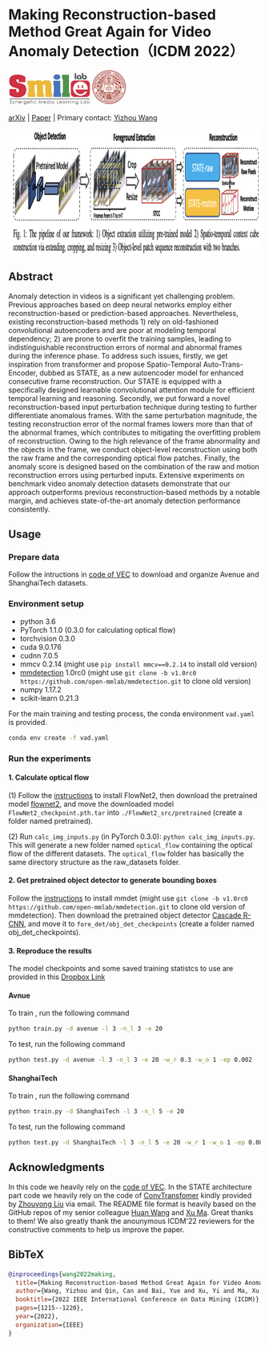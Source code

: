 # Making Reconstruction-based Method Great Again for Video Anomaly Detection（ICDM 2022）


<div align="left">
    <a><img src="images/smile.png"  height="70px" ></a>
    <a><img src="images/neu.png"  height="70px" ></a>
</div>

 [arXiv](https://arxiv.org/abs/2301.12048) | [Paper](https://ieeexplore.ieee.org/stamp/stamp.jsp?tp=&arnumber=10027694) | Primary contact: [Yizhou Wang](mailto:wyzjack990122@gmail.com)

<div align="center">
  <img src="images/framework.png" width="950px" height="250px">
</div>


## Abstract

Anomaly detection in videos is a significant yet challenging problem. Previous approaches based on deep neural networks employ either reconstruction-based or prediction-based approaches. Nevertheless, existing reconstruction-based methods 1) rely on old-fashioned convolutional autoencoders and are poor at modeling temporal dependency; 2) are prone to overfit the training samples, leading to indistinguishable reconstruction errors of normal and abnormal frames during the inference phase. To address such issues, firstly, we get inspiration from transformer and propose Spatio-Temporal Auto-Trans-Encoder, dubbed as STATE, as a new autoencoder model for enhanced consecutive frame reconstruction. Our STATE is equipped with a specifically designed learnable convolutional attention module for efficient temporal learning and reasoning. Secondly, we put forward a novel reconstruction-based input perturbation technique during testing to further differentiate anomalous frames. With the same perturbation magnitude, the testing reconstruction error of the normal frames lowers more than that of the abnormal frames, which contributes to mitigating the overfitting problem of reconstruction. Owing to the high relevance of the frame abnormality and the objects in the frame, we conduct object-level reconstruction using both the raw frame and the corresponding optical flow patches. Finally, the anomaly score is designed based on the combination of the raw and motion reconstruction errors using perturbed inputs. Extensive experiments on benchmark video anomaly detection datasets demonstrate that our approach outperforms previous reconstruction-based methods by a notable margin, and achieves state-of-the-art anomaly detection performance consistently.


## Usage

### Prepare data

Follow the intructions in [code of VEC](https://github.com/yuguangnudt/VEC_VAD) to download and organize Avenue and ShanghaiTech datasets.

### Environment setup

* python 3.6
* PyTorch 1.1.0 (0.3.0 for calculating optical flow)
* torchvision 0.3.0
* cuda 9.0.176
* cudnn 7.0.5
* mmcv 0.2.14 (might use `pip install mmcv==0.2.14` to install old version)
* [mmdetection](https://github.com/open-mmlab/mmdetection/tree/v1.0rc0) 1.0rc0 (might use `git clone -b v1.0rc0 https://github.com/open-mmlab/mmdetection.git` to clone old version)
* numpy 1.17.2
* scikit-learn 0.21.3

For the main training and testing process, the conda environment ``vad.yaml`` is provided.

```bash
conda env create -f vad.yaml
```


### Run the experiments

#### 1. Calculate optical flow

(1) Follow the [instructions](https://github.com/vt-vl-lab/flownet2.pytorch) to install FlowNet2, then download the pretrained model  [flownet2](https://drive.google.com/file/d/1hF8vS6YeHkx3j2pfCeQqqZGwA_PJq_Da/view?usp=sharing), and move the downloaded model `FlowNet2_checkpoint.pth.tar` into `./FlowNet2_src/pretrained` (create a folder named pretrained).

(2) Run `calc_img_inputs.py` (in PyTorch 0.3.0): `python calc_img_inputs.py`. This will generate a new folder named `optical_flow` containing the optical flow of the different datasets. The `optical_flow` folder has basically the same directory structure as the raw_datasets folder.

#### 2.  Get pretrained object detector to generate bounding boxes

Follow the [instructions](https://github.com/open-mmlab/mmdetection/tree/v1.0rc0) to install mmdet (might use `git clone -b v1.0rc0 https://github.com/open-mmlab/mmdetection.git` to clone old version of mmdetection). Then download the pretrained object detector [Cascade R-CNN](https://s3.ap-northeast-2.amazonaws.com/open-mmlab/mmdetection/models/cascade_rcnn_r101_fpn_1x_20181129-d64ebac7.pth), and move it to `fore_det/obj_det_checkpoints` (create a folder named obj_det_checkpoints).


#### 3.  Reproduce the results
The model checkpoints and some saved training statistcs to use are provided in this [Dropbox Link](https://www.dropbox.com/sh/u96kxqy8w6zx22p/AABWqupd5uE8rHEQKwom-7tCa?dl=0)

#### Avnue
To train , run the following command

```bash
python train.py -d avenue -l 3 -n_l 3 -e 20
``` 
To test, run the following command

```bash
python test.py -d avenue -l 3 -n_l 3 -e 20 -w_r 0.3 -w_o 1 -ep 0.002

```

#### ShanghaiTech
To train , run the following command

```bash
python train.py -d ShanghaiTech -l 3 -n_l 5 -e 20
``` 
To test, run the following command

```bash
python test.py -d ShanghaiTech -l 3 -n_l 5 -e 20 -w_r 1 -w_o 1 -ep 0.005

```

## Acknowledgments
In this code we heavily rely on the [code of VEC](https://github.com/yuguangnudt/VEC_VAD). In the STATE architecture part code we heavily rely on the code of [ConvTransfomer](https://arxiv.org/pdf/2011.10185.pdf) kindly provided by [Zhouyong Liu](https://dblp.org/pid/166/4117.html) via email. The README file format is heavily based on the GitHub repos of my senior colleague [Huan Wang](https://github.com/MingSun-Tse) and [Xu Ma](https://github.com/ma-xu). Great thanks to them! We also greatly thank the anounymous ICDM'22 reviewers for the constructive comments to help us improve the paper. 


## BibTeX

```BibTeX
@inproceedings{wang2022making,
  title={Making Reconstruction-based Method Great Again for Video Anomaly Detection},
  author={Wang, Yizhou and Qin, Can and Bai, Yue and Xu, Yi and Ma, Xu and Fu, Yun},
  booktitle={2022 IEEE International Conference on Data Mining (ICDM)},
  pages={1215--1220},
  year={2022},
  organization={IEEE}
}

```
